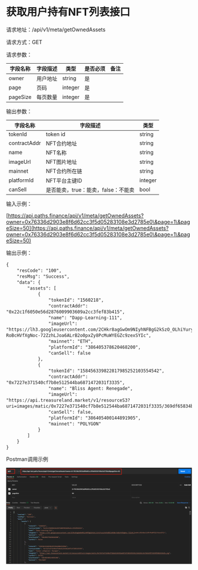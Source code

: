 # 获取用户持有NFT列表接口

请求地址：/api/v1/meta/getOwnedAssets

请求方式：GET

请求参数：

| 字段名称     | 字段描述 | 类型      | 是否必须 | 备注 |
| -------- | ---- | ------- | ---- | -- |
| owner    | 用户地址 | string  | 是    |    |
| page     | 页码   | integer | 是    |    |
| pageSize | 每页数量 | integer | 是    |    |

输出参数：

| 字段名称         | 字段描述                   | 类型      |
| ------------ | ---------------------- | ------- |
| tokenId      | token id               | string  |
| contractAddr | NFT合约地址                | string  |
| name         | NFT名称                  | string  |
| imageUrl     | NFT图片地址                | string  |
| mainnet      | NFT合约所在链               | string  |
| platformId   | NFT平台主键ID              | integer |
| canSell      | 是否能卖，true：能卖，false：不能卖 | bool    |

输入示例：

[https://api.paths.finance/api/v1/meta/getOwnedAssets?owner=0x76336d2903e8f6d62cc3f5d05283108e3d2785e0\&page=1\&pageSize=50](https://api.paths.finance/api/v1/meta/getOwnedAssets?owner=0x76336d2903e8f6d62cc3f5d05283108e3d2785e0\&page=1\&pageSize=50)

输出示例：

```
{
    "resCode": "100",
    "resMsg": "Success",
    "data": {
        "assets": [
            {
                "tokenId": "1560218",
                "contractAddr": "0x22c1f6050e56d2876009903609a2cc3fef83b415",
                "name": "Dapp-Learning-111",
                "imageUrl": "https://lh3.googleusercontent.com/2CHkr8agGwOm9NIyhNFBgG2kSzO_OLhiYury3nOtdB5lbHX8W-RoBcHVfXgNoc-72ZzhLJoa6ALrB2o0pxZy8PcMuWYEGZc9zexSYIc",
                "mainnet": "ETH",
                "platformId": "386405378620468200",
                "canSell": false
            },
            {
                "tokenId": "158456339822817985252103554542",
                "contractAddr": "0x7227e371540cf7b8e512544ba6871472031f3335",
                "name": "Bliss Agent: Renegade",
                "imageUrl": "https://api.treasureland.market/v1/resourceS3?uri=images/matic/0x7227e371540cf7b8e512544ba6871472031f3335/369df65834b14d7035410de0440d7d63.png",
                "canSell": false,
                "platformId": "386405400144891905",
                "mainnet": "POLYGON"
            }
        ]
    }
}
```

Postman调用示例

![](../.gitbook/assets/nft-getownedasset.png)
